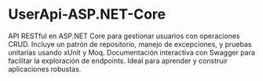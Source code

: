 # UserApi-ASP.NET-Core
API RESTful en ASP.NET Core para gestionar usuarios con operaciones CRUD. Incluye un patrón de repositorio, manejo de excepciones, y pruebas unitarias usando xUnit y Moq. Documentación interactiva con Swagger para facilitar la exploración de endpoints. Ideal para aprender y construir aplicaciones robustas.
